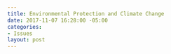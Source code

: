 ```yaml
---
title: Environmental Protection and Climate Change
date: 2017-11-07 16:28:00 -05:00
categories:
- Issues
layout: post
---
```


